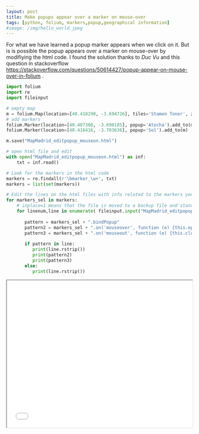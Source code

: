 ```yaml
---
layout: post
title: Make popups appear over a marker on mouse-over 
tags: [python, folium, markers,popup,geographical information]
#image: /img/hello_world.jpeg
---
```

For what we have learned a popup marker appears when we click on it. But is is possible the popup appears over a marker on mouse-over by modifiying the html code. I found the solution thanks to *Duc Vu* and this question in stackoverflow  <https://stackoverflow.com/questions/50614427/popup-appear-on-mouse-over-in-folium> . 

```python
import folium
import re
import fileinput

# empty map
m = folium.Map(location=[40.418290, -3.694726], tiles='Stamen Toner', zoom_start=13)
# add markers
folium.Marker(location=[40.407308, -3.690185], popup='Atocha').add_to(m)
folium.Marker(location=[40.416416, -3.703636], popup='Sol').add_to(m)

m.save("MapMadrid_editpopup_mouseon.html")

# open html file and edit
with open("MapMadrid_editpopup_mouseon.html") as inf:
    txt = inf.read()

# Look for the markers in the html code
markers = re.findall(r'\bmarker_\w+', txt)
markers = list(set(markers))

# Edit the lines on the html files with info related to the markers you included.
for markers_sel in markers:
    # inplace=1 means that the file is moved to a backup file and standard output is directed to the input file (if a file # of the same name as the backup file already exists, it will be replaced silently)
    for linenum,line in enumerate( fileinput.input("MapMadrid_editpopup_mouseon.html",inplace=1) ):
        
       pattern = markers_sel + ".bindPopup"
       pattern2 = markers_sel + ".on('mouseover', function (e) {this.openPopup();});"
       pattern3 = markers_sel + ".on('mouseout', function (e) {this.closePopup();});"
    
       if pattern in line:
          print(line.rstrip())
          print(pattern2)
          print(pattern3)
       else:
          print(line.rstrip())     
```
<iframe id="inlineFrameExample"
    title="Inline Frame Example"
    width="100%"
    height="400"
    src="/assets/2018-10-01-folium/MapaMadrid_editpopup_mouseon.html">
</iframe>